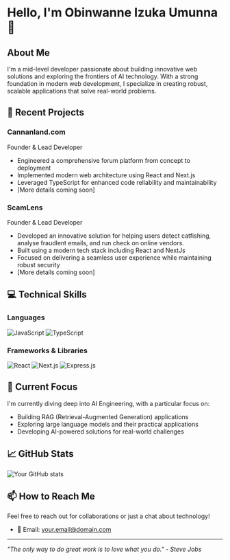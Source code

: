 # Hello, I'm Obinwanne Izuka Umunna 👋

## About Me
I'm a mid-level developer passionate about building innovative web solutions and exploring the frontiers of AI technology. With a strong foundation in modern web development, I specialize in creating robust, scalable applications that solve real-world problems.

## 🚀 Recent Projects

### Cannanland.com
Founder & Lead Developer
- Engineered a comprehensive forum platform from concept to deployment
- Implemented modern web architecture using React and Next.js
- Leveraged TypeScript for enhanced code reliability and maintainability
- [More details coming soon]

### ScamLens
Founder & Lead Developer
- Developed an innovative solution for helping users detect catfishing, analyse fraudlent emails, and run check on online vendors.
- Built using a modern tech stack including React and NextJs
- Focused on delivering a seamless user experience while maintaining robust security
- [More details coming soon]

## 💻 Technical Skills

### Languages
![JavaScript](https://img.shields.io/badge/-JavaScript-F7DF1E?style=flat-square&logo=javascript&logoColor=black)
![TypeScript](https://img.shields.io/badge/-TypeScript-3178C6?style=flat-square&logo=typescript&logoColor=white)

### Frameworks & Libraries
![React](https://img.shields.io/badge/-React-61DAFB?style=flat-square&logo=react&logoColor=black)
![Next.js](https://img.shields.io/badge/-Next.js-000000?style=flat-square&logo=next.js&logoColor=white)
![Express.js](https://img.shields.io/badge/-Express.js-000000?style=flat-square&logo=express&logoColor=white)

## 🌱 Current Focus
I'm currently diving deep into AI Engineering, with a particular focus on:
- Building RAG (Retrieval-Augmented Generation) applications
- Exploring large language models and their practical applications
- Developing AI-powered solutions for real-world challenges

## 📈 GitHub Stats
![Your GitHub stats](https://github-readme-stats.vercel.app/api?username=UmunnaObinwanne&show_icons=true&theme=dracula)

## 📫 How to Reach Me
Feel free to reach out for collaborations or just a chat about technology!
- 📧 Email: your.email@domain.com

---
*"The only way to do great work is to love what you do." - Steve Jobs*

<!---
UmunnaObinwanne/UmunnaObinwanne is a ✨ special ✨ repository because its `README.md` (this file) appears on your GitHub profile.
You can click the Preview link to take a look at your changes.
--->
